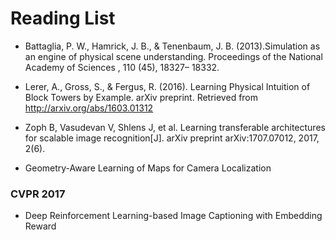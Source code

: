 # Reading List
* Battaglia, P. W., Hamrick, J. B., & Tenenbaum, J. B. (2013).Simulation as an engine of physical scene understanding. 
Proceedings of the National Academy of Sciences , 110 (45), 18327– 18332. 

* Lerer, A., Gross, S., & Fergus, R. (2016). 
Learning Physical Intuition of Block Towers by Example. 
arXiv preprint. Retrieved from http://arxiv.org/abs/1603.01312

* Zoph B, Vasudevan V, Shlens J, et al. Learning transferable architectures for scalable image recognition[J]. arXiv preprint arXiv:1707.07012, 2017, 2(6).

* Geometry-Aware Learning of Maps for Camera Localization

### CVPR 2017

* Deep Reinforcement Learning-based Image Captioning with Embedding Reward
